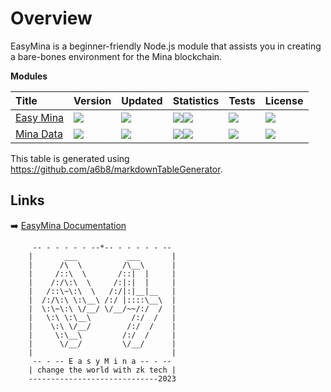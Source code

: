 # Overview

EasyMina is a beginner-friendly Node.js module that assists you in creating a bare-bones environment for the Mina blockchain.

**Modules**

| Title | Version | Updated | Statistics | Tests | License |
| :-- | :-- | :-- | :-- | :-- | :-- |
| [Easy Mina](https://github.com/EasyMina/easyMina) | <a href="https://www.npmjs.com/package/easymina?activeTab=versions"><img src="https://img.shields.io/npm/v/easymina?color=0E1116&logo=F3A966&logoColor=F3A966&style=flat&label="></a> | <a href="https://api.github.com/repos/EasyMina/easyMina"><img src="https://img.shields.io/github/last-commit/EasyMina/easyMina?color=0E1116&logo=F3A966&logoColor=F3A966&style=flat&label="></a> | <a href="https://github.com/EasyMina/easyMina/stargazers"><img src="https://img.shields.io/github/stars/EasyMina/easyMina?color=0E1116&logo=F3A966&logoColor=F3A966&style=flat&label="></a><a href="https://www.npmjs.com/package/easymina"><img src="https://img.shields.io/npm/dt/easymina?color=0E1116&logo=F3A966&logoColor=F3A966&style=flat&label="></a> | <a href="https://github.com/EasyMina/easyMina"><img src="https://img.shields.io/circleci/build/github/EasyMina/easyMina?logo=F3A966&logoColor=F3A966&style=flat&label="></a> | <a href="https://github.com/EasyMina/easyMina/blob/main/LICENSE"><img src="https://img.shields.io/github/license/EasyMina/easyMina?color=0E1116&logo=F3A966&logoColor=F3A966&style=flat&label="></a> |
| [Mina Data](https://github.com/EasyMina/minaData) | <a href="https://www.npmjs.com/package/minadata?activeTab=versions"><img src="https://img.shields.io/npm/v/minadata?color=0E1116&logo=F3A966&logoColor=F3A966&style=flat&label="></a> | <a href="https://api.github.com/repos/EasyMina/minaData"><img src="https://img.shields.io/github/last-commit/EasyMina/minaData?color=0E1116&logo=F3A966&logoColor=F3A966&style=flat&label="></a> | <a href="https://github.com/EasyMina/minaData/stargazers"><img src="https://img.shields.io/github/stars/EasyMina/minaData?color=0E1116&logo=F3A966&logoColor=F3A966&style=flat&label="></a><a href="https://www.npmjs.com/package/minadata"><img src="https://img.shields.io/npm/dt/minadata?color=0E1116&logo=F3A966&logoColor=F3A966&style=flat&label="></a> | <a href="https://github.com/EasyMina/minaData"><img src="https://img.shields.io/circleci/build/github/EasyMina/minaData?logo=F3A966&logoColor=F3A966&style=flat&label="></a> | <a href="https://github.com/EasyMina/minaData/blob/main/LICENSE"><img src="https://img.shields.io/github/license/EasyMina/minaData?color=0E1116&logo=F3A966&logoColor=F3A966&style=flat&label="></a> |

This table is generated using https://github.com/a6b8/markdownTableGenerator.


## Links
➡️ [EasyMina Documentation](https://easymina.github.io/) 

```
     -- - - - - - --*-- - - - - - --
    |       ___           ___       |
    |      /\  \         /\__\      |
    |     /::\  \       /::|  |     |
    |    /:/\:\  \     /:|:|  |     |
    |   /::\~\:\  \   /:/|:|__|__   |
    |  /:/\:\ \:\__\ /:/ |::::\__\  |
    |  \:\~\:\ \/__/ \/__/~~/:/  /  |
    |   \:\ \:\__\         /:/  /   |
    |    \:\ \/__/        /:/  /    |
    |     \:\__\         /:/  /     |
    |      \/__/         \/__/      |
    |                               |
     -- - -- E a s y M i n a -- - -- 
    | change the world with zk tech |  
    -----------------------------2023 
```
